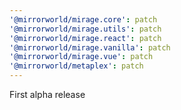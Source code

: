 ```yaml
---
'@mirrorworld/mirage.core': patch
'@mirrorworld/mirage.utils': patch
'@mirrorworld/mirage.react': patch
'@mirrorworld/mirage.vanilla': patch
'@mirrorworld/mirage.vue': patch
'@mirrorworld/metaplex': patch
---
```


First alpha release
